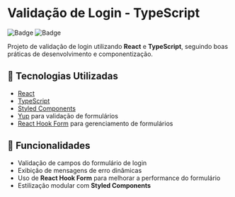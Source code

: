 # Validação de Login - TypeScript

![Badge](https://img.shields.io/badge/Status-Em%20Desenvolvimento-yellow)
![Badge](https://img.shields.io/badge/License-MIT-green)

Projeto de validação de login utilizando **React** e **TypeScript**, seguindo boas práticas de desenvolvimento e componentização.

## 🚀 Tecnologias Utilizadas

- [React](https://react.dev/)
- [TypeScript](https://www.typescriptlang.org/)
- [Styled Components](https://styled-components.com/)
- [Yup](https://github.com/jquense/yup) para validação de formulários
- [React Hook Form](https://react-hook-form.com/) para gerenciamento de formulários

## 📌 Funcionalidades

- Validação de campos do formulário de login
- Exibição de mensagens de erro dinâmicas
- Uso de **React Hook Form** para melhorar a performance do formulário
- Estilização modular com **Styled Components**
